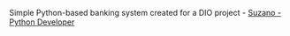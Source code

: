 Simple Python-based banking system created for a DIO project -
[Suzano - Python Developer](https://www.dio.me/bootcamp/suzano-python-developer)
